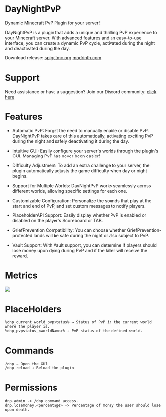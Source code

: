 # DayNightPvP
Dynamic Minecraft PvP Plugin for your server!

DayNightPvP is a plugin that adds a unique and thrilling PvP experience to your Minecraft server. With advanced features and an easy-to-use interface, you can create a dynamic PvP cycle, activated during the night and deactivated during the day.

Download release: [spigotmc.org](https://www.spigotmc.org/resources/daynightpvp-dynamic-pvp-for-day-night.102250/) [modrinth.com](https://modrinth.com/plugin/daynightpvp)

# Support

Need assistance or have a suggestion? Join our Discord community: [click here](discord.needkg.online)

# Features

- Automatic PvP:  Forget the need to manually enable or disable PvP. DayNightPvP takes care of this automatically, activating exciting PvP during the night and safely deactivating it during the day.

- Intuitive GUI: Easily configure your server's worlds through the plugin's GUI. Managing PvP has never been easier!

- Difficulty Adjustment: To add an extra challenge to your server, the plugin automatically adjusts the game difficulty when day or night begins.

- Support for Multiple Worlds: DayNightPvP works seamlessly across different worlds, allowing specific settings for each one.

- Customizable Configuration: Personalize the sounds that play at the start and end of PvP, and set custom messages to notify players.

- PlaceholderAPI Support: Easily display whether PvP is enabled or disabled on the player's Scoreboard or TAB.

- GriefPrevention Compatibility: You can choose whether GriefPrevention-protected lands will be safe during the night or also subject to PvP.

- Vault Support: With Vault support, you can determine if players should lose money upon dying during PvP and if the killer will receive the reward.


# Metrics
[<img src="https://bstats.org/signatures/bukkit/daynightpvp.svg">](https://bstats.org/plugin/bukkit/DayNightPvP/19067/)

# PlaceHolders
    %dnp_current_world_pvpstatus% → Status of PvP in the current world where the player is.
    %dnp_pvpstatus_<worldName>% → PvP status of the defined world.

# Commands
    /dnp → Open the GUI
    /dnp reload → Reload the plugin

# Permissions
    dnp.admin -> /dnp command access.
    dnp.losemoney.<percentage> -> Percentage of money the user should lose upon death.

